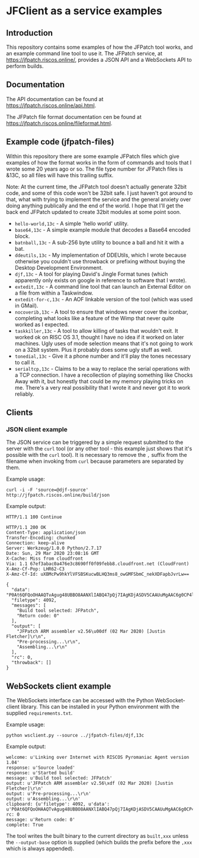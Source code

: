# JFClient as a service examples

## Introduction

This repository contains some examples of how the JFPatch tool works, and an example
command line tool to use it. The JFPatch service, at https://jfpatch.riscos.online/,
provides a JSON API and a WebSockets API to perform builds.

## Documentation

The API documentation can be found at https://jfpatch.riscos.online/api.html.

The JFPatch file format documentation cen be found at https://jfpatch.riscos.online/fileformat.html.

## Example code (jfpatch-files)

Within this repository there are some example JFPatch files which give examples of how the format works
in the form of commands and tools that I wrote some 20 years ago or so. The file type number for JFPatch files is &13C, so all files will have this trailing suffix.

Note: At the current time, the JFPatch tool doesn't actually generate 32bit code, and some of this code
won't be 32bit safe. I just haven't got around to that, what with trying to implement the service and
the general anxiety over doing anything publically and the end of the world. I hope that I'll get the
back end JFPatch updated to create 32bit modules at some point soon.

* `hello-world,13c` - A simple 'hello world' utility.
* `base64,13c` - A simple example module that decodes a Base64 encoded block.
* `batnball,13c` - A sub-256 byte utility to bounce a ball and hit it with a bat.
* `ddeutils,13c` - My implementation of DDEUtils, which I wrote because otherwise you couldn't use throwback or prefixing without buying the Desktop Development Environment.
* `djf,13c` - A tool for playing David's Jingle Format tunes (which apparently only exists on google in reference to software that I wrote).
* `extedit,13c` - A command line tool that can launch an External Editor on a file from within a Taskwindow.
* `extedit-for-c,13c` - An AOF linkable version of the tool (which was used in GMail).
* `nocoverib,13c` - A tool to ensure that windows never cover the iconbar, completing what looks like a feature of the Wimp that never quite worked as I expected.
* `taskkiller,13c` - A tool to allow killing of tasks that wouldn't exit. It worked ok on RISC OS 3.1, thought I have no idea if it worked on later machines. Ugly uses of mode selection means that it's not
going to work on a 32bit system. Plus it probably does some ugly stuff as well.
* `tonedial,13c` - Give it a phone number and it'll play the tones necessary to call it.
* `serialtcp,13c` - Claims to be a way to replace the serial operations with a TCP connection. I have a recollection of playing something like Chocks Away with it, but honestly that could be my memory playing
tricks on me. There's a very real possibility that I wrote it and never got it to work reliably.


## Clients


### JSON client example

The JSON service can be triggered by a simple request submitted to the server with the `curl` tool (or
any other tool - this example just shows that it's possible with the `curl` tool). It is necessary to
remove the `,` suffix from the filename when invoking from `curl` because parameters are separated by
them.

Example usage:

    curl -i -F 'source=@djf-source'  http://jfpatch.riscos.online/build/json

Example output:
```
HTTP/1.1 100 Continue

HTTP/1.1 200 OK
Content-Type: application/json
Transfer-Encoding: chunked
Connection: keep-alive
Server: Werkzeug/1.0.0 Python/2.7.17
Date: Sun, 29 Mar 2020 23:08:16 GMT
X-Cache: Miss from cloudfront
Via: 1.1 67ef3abac0a476e3c8690ff0f09febb8.cloudfront.net (CloudFront)
X-Amz-Cf-Pop: LHR62-C3
X-Amz-Cf-Id: uXBMcPw9hkYlVFSBSKucwBLHQ3ms8_owGMFSbmC_nekXDFapbJvrLw==

{
  "data": "P0At6QFQoOHAAQTvAgug48UBBO8AANXlIABQ47pQj7IAgKDjASDV5CAAUuMgAAC6g0CP4lswj+IBEPTlAAAx4wIAMRH7//8aA0BE4AQxhOADMaDhAzKD4AQwg+ABQNXkIABU4xIAALowQFTi7P//ShdAhAIRAFTjB0BEogRxhOCEQKDhAUBE4gAQoONfADLjBQAAChwgn+UEOIPgCACg4cEBBO8AADDj+///ugeAiODb///qP4C96AEA8f9henN4Y2Z2Z2Juam1rLGwucTJ3M2VyNXQ2eTd1aTlvMHAALjN3NmUydzIuMjI2LDZxNncycTIsMi4zLDJtNAB1",
  "filetype": 4092,
  "messages": [
    "Build tool selected: JFPatch",
    "Return code: 0"
  ],
  "output": [
    "JFPatch ARM assembler v2.56\u00df (02 Mar 2020) [Justin Fletcher]\r\n",
    "Pre-processing...\r\n",
    "Assembling...\r\n"
  ],
  "rc": 0,
  "throwback": []
}
```

## WebSockets client example

The WebSockets interface can be accessed with the Python WebSocket-client library. This can be installed in
your Python environment with the supplied `requirements.txt`.

Example usage:

    python wsclient.py --source ../jfpatch-files/djf,13c

Example output:

```
welcome: u'Linking over Internet with RISCOS Pyromaniac Agent version 1.04'
response: u'Source loaded'
response: u'Started build'
message: u'Build tool selected: JFPatch'
output: u'JFPatch ARM assembler v2.56\xdf (02 Mar 2020) [Justin Fletcher]\r\n'
output: u'Pre-processing...\r\n'
output: u'Assembling...\r\n'
clipboard: {u'filetype': 4092, u'data': u'P0At6QFQoOHAAQTvAgug48UBBO8AANXlIABQ47pQj7IAgKDjASDV5CAAUuMgAAC6g0CP4lswj+IBEPTlAAAx4wIAMRH7//8aA0BE4AQxhOADMaDhAzKD4AQwg+ABQNXkIABU4xIAALowQFTi7P//ShdAhAIRAFTjB0BEogRxhOCEQKDhAUBE4gAQoONfADLjBQAAChwgn+UEOIPgCACg4cEBBO8AADDj+///ugeAiODb///qP4C96AEA8f9henN4Y2Z2Z2Juam1rLGwucTJ3M2VyNXQ2eTd1aTlvMHAALjN3NmUydzIuMjI2LDZxNncycTIsMi4zLDJtNAB1'}
rc: 0
message: u'Return code: 0'
complete: True
```

The tool writes the built binary to the current directory as `built,xxx` unless the `--output-base` option
is supplied (which builds the prefix before the `,xxx` which is always appended).
